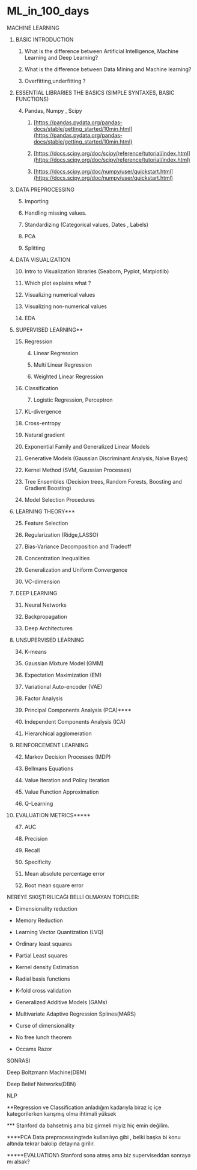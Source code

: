 # ML_in_100_days


MACHINE LEARNING

1. BASIC INTRODUCTION

    1. What is the difference between Artificial Intelligence, Machine Learning and Deep Learning?

    2. What is the difference between Data Mining and Machine learning?

    3. Overfitting,underfitting ?

2. ESSENTIAL LIBRARIES THE BASICS (SIMPLE SYNTAXES, BASIC FUNCTIONS)

    4.  Pandas, Numpy , Scipy

        1. [https://pandas.pydata.org/pandas-docs/stable/getting_started/10min.html](https://pandas.pydata.org/pandas-docs/stable/getting_started/10min.html)

        2. [https://docs.scipy.org/doc/scipy/reference/tutorial/index.html](https://docs.scipy.org/doc/scipy/reference/tutorial/index.html)

        3. [https://docs.scipy.org/doc/numpy/user/quickstart.html](https://docs.scipy.org/doc/numpy/user/quickstart.html)

3. DATA PREPROCESSING

    5. Importing

    6. Handling missing values.

    7. Standardizing (Categorical values, Dates , Labels)

    8. PCA

    9. Splitting

4. DATA VISUALIZATION

    10. Intro to Visualization libraries (Seaborn, Pyplot, Matplotlib)

    11. Which plot explains what ?

    12. Visualizing numerical values

    13. Visualizing non-numerical values

    14. EDA

5. SUPERVISED LEARNING**

    15. Regression

        4. Linear Regression

        5. Multi Linear Regression

        6. Weighted Linear Regression

    16. Classification

        7. Logistic Regression, Perceptron

    17. KL-divergence 

    18. Cross-entropy

    19. Natural gradient

    20. Exponential Family and Generalized Linear Models

    21. Generative Models (Gaussian Discriminant Analysis, Naive Bayes)

    22. Kernel Method (SVM, Gaussian Processes)

    23. Tree Ensembles (Decision trees, Random Forests, Boosting and Gradient Boosting)

    24. Model Selection Procedures

6. LEARNING THEORY***

    25. Feature Selection

    26. Regularization (Ridge,LASSO)

    27. Bias-Variance Decomposition and Tradeoff

    28. Concentration Inequalities

    29. Generalization and Uniform Convergence

    30. VC-dimension

7. DEEP LEARNING

    31. Neural Networks

    32. Backpropagation

    33. Deep Architectures

8. UNSUPERVISED LEARNING

    34. K-means

    35. Gaussian Mixture Model (GMM)

    36. Expectation Maximization (EM)

    37. Variational Auto-encoder (VAE)

    38. Factor Analysis

    39. Principal Components Analysis (PCA)****

    40. Independent Components Analysis (ICA)

    41. Hierarchical agglomeration

9. REINFORCEMENT LEARNING

    42. Markov Decision Processes (MDP)

    43. Bellmans Equations

    44. Value Iteration and Policy Iteration

    45. Value Function Approximation

    46. Q-Learning

10. EVALUATION METRICS*****

    47. AUC

    48. Precision

    49. Recall

    50. Specificity

    51. Mean absolute percentage error

    52. Root mean square error

NEREYE SIKIŞTIRILICAĞI BELLİ OLMAYAN TOPICLER:

* Dimensionality reduction

* Memory Reduction

* Learning Vector Quantization (LVQ)

* Ordinary least squares

* Partial Least squares

* Kernel density Estimation

* Radial basis functions

* K-fold cross validation

* Generalized Additive Models (GAMs)

* Multivariate Adaptive Regression Splines(MARS)

* Curse of dimensionality

* No free lunch theorem

* Occams Razor

SONRASI

Deep Boltzmann Machine(DBM)

Deep Belief Networks(DBN)

NLP

**Regression ve Classification anladığım kadarıyla biraz iç içe kategorilerken karışmış olma ihtimali yüksek

*** Stanford da bahsetmiş ama biz girmeli miyiz hiç emin değilim.

****PCA Data preprocessingtede kullanılıyo gibi , belki başka bi konu altında tekrar bakılıp detayına girilir.

*****EVALUATION’ı Stanford sona atmış ama biz superviseddan sonraya mı alsak? 
